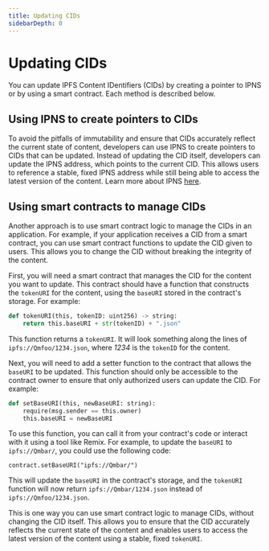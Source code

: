 ```yaml
---
title: Updating CIDs
sidebarDepth: 0
---
```


# Updating CIDs
 
You can update IPFS Content IDentifiers (CIDs) by creating a pointer to IPNS or by using a smart contract. Each method is described below.

## Using IPNS to create pointers to CIDs

To avoid the pitfalls of immutability and ensure that CIDs accurately reflect the current state of content, developers can use IPNS to create pointers to CIDs that can be updated. Instead of updating the CID itself, developers can update the IPNS address, which points to the current CID. This allows users to reference a stable, fixed IPNS address while still being able to access the latest version of the content. Learn more about IPNS [here](ipns.md).

## Using smart contracts to manage CIDs

Another approach is to use smart contract logic to manage the CIDs in an application. For example, if your application receives a CID from a smart contract, you can use smart contract functions to update the CID given to users. This allows you to change the CID without breaking the integrity of the content.

First, you will need a smart contract that manages the CID for the content you want to update. This contract should have a function that constructs the `tokenURI` for the content, using the `baseURI` stored in the contract's storage. For example:

```py
def tokenURI(this, tokenID: uint256) -> string:
    return this.baseURI + str(tokenID) + ".json"
```

This function returns a `tokenURI`. It will look something along the lines of `ipfs://Qmfoo/1234.json`, where _1234_ is the `tokenID` for the content.

Next, you will need to add a setter function to the contract that allows the `baseURI` to be updated. This function should only be accessible to the contract owner to ensure that only authorized users can update the CID. For example:

```py
def setBaseURI(this, newBaseURI: string):
    require(msg.sender == this.owner)
    this.baseURI = newBaseURI
```

To use this function, you can call it from your contract's code or interact with it using a tool like Remix.
For example, to update the `baseURI` to `ipfs://Qmbar/`, you could use the following code:

```shell
contract.setBaseURI("ipfs://Qmbar/")
```

This will update the `baseURI` in the contract's storage, and the `tokenURI` function will now return `ipfs://Qmbar/1234.json` instead of `ipfs://Qmfoo/1234.json`.

This is one way you can use smart contract logic to manage CIDs, without changing the CID itself. This allows you to ensure that the CID accurately reflects the current state of the content and enables users to access the latest version of the content using a stable, fixed `tokenURI`.
